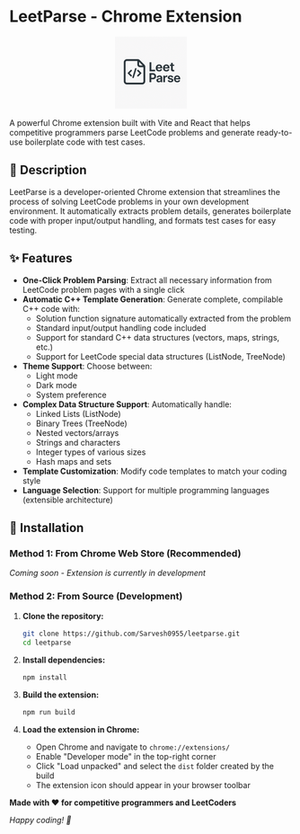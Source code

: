 # LeetParse - Chrome Extension

<p align="center">
   <img src="public/icons/icon2.png" alt="LeetParse Logo" width="128">
</p>

A powerful Chrome extension built with Vite and React that helps competitive programmers parse LeetCode problems and generate ready-to-use boilerplate code with test cases.

## 📝 Description

LeetParse is a developer-oriented Chrome extension that streamlines the process of solving LeetCode problems in your own development environment. It automatically extracts problem details, generates boilerplate code with proper input/output handling, and formats test cases for easy testing.

## ✨ Features

- **One-Click Problem Parsing**: Extract all necessary information from LeetCode problem pages with a single click
- **Automatic C++ Template Generation**: Generate complete, compilable C++ code with:
  - Solution function signature automatically extracted from the problem
  - Standard input/output handling code included
  - Support for standard C++ data structures (vectors, maps, strings, etc.)
  - Support for LeetCode special data structures (ListNode, TreeNode)
- **Theme Support**: Choose between:
  - Light mode
  - Dark mode
  - System preference
- **Complex Data Structure Support**: Automatically handle:
  - Linked Lists (ListNode)
  - Binary Trees (TreeNode)
  - Nested vectors/arrays
  - Strings and characters
  - Integer types of various sizes
  - Hash maps and sets
- **Template Customization**: Modify code templates to match your coding style
- **Language Selection**: Support for multiple programming languages (extensible architecture)

## 🚀 Installation

### Method 1: From Chrome Web Store (Recommended)
*Coming soon - Extension is currently in development*

### Method 2: From Source (Development)

1. **Clone the repository:**
   ```bash
   git clone https://github.com/Sarvesh0955/leetparse.git
   cd leetparse
   ```

2. **Install dependencies:**
   ```bash
   npm install
   ```

3. **Build the extension:**
   ```bash
   npm run build
   ```

4. **Load the extension in Chrome:**
   - Open Chrome and navigate to `chrome://extensions/`
   - Enable "Developer mode" in the top-right corner
   - Click "Load unpacked" and select the `dist` folder created by the build
   - The extension icon should appear in your browser toolbar


**Made with ❤️ for competitive programmers and LeetCoders**

*Happy coding! 🚀*
